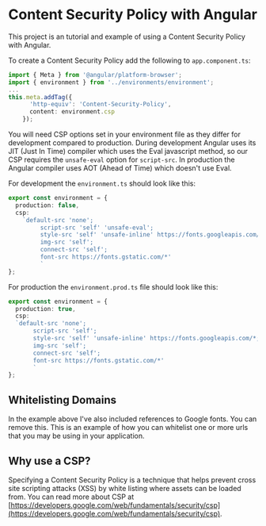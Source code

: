 # Content Security Policy with Angular
This project is an tutorial and example of using a Content Security Policy with Angular.

To create a Content Security Policy add the following to `app.component.ts`:

```Typescript
import { Meta } from '@angular/platform-browser';
import { environment } from '../environments/environment';
...
this.meta.addTag({
      'http-equiv': 'Content-Security-Policy',
      content: environment.csp
    });
```

You will need CSP options set in your environment file as they differ for development compared to production. During development Angular uses its JIT (Just In Time) compiler which uses the Eval javascript method, so our CSP requires the `unsafe-eval` option for `script-src`. In production the Angular compiler uses AOT (Ahead of Time) which doesn't use Eval.

For development the `environment.ts` should look like this:

```Typescript
export const environment = {
  production: false,
  csp:
    `default-src 'none';
         script-src 'self' 'unsafe-eval';
         style-src 'self' 'unsafe-inline' https://fonts.googleapis.com/*;
         img-src 'self';
         connect-src 'self';
         font-src https://fonts.gstatic.com/*'
         `
};
```

For production the `environment.prod.ts` file should look like this:
```Typescript
export const environment = {
  production: true,
  csp:
  `default-src 'none';
       script-src 'self';
       style-src 'self' 'unsafe-inline' https://fonts.googleapis.com/*;
       img-src 'self';
       connect-src 'self';
       font-src https://fonts.gstatic.com/*'
       `
};
```

## Whitelisting Domains
In the example above I've also included references to Google fonts. You can remove this. This is an example of how you can whitelist one or more urls that you may be using in your application.

## Why use a CSP?
Specifying a Content Security Policy is a technique that helps prevent cross site scripting attacks (XSS) by white listing where assets can be loaded from. You can read more about CSP at [https://developers.google.com/web/fundamentals/security/csp](https://developers.google.com/web/fundamentals/security/csp).
